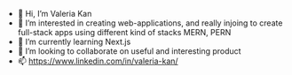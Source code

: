 - 👋 Hi, I’m Valeria Kan
- 👀 I’m interested in creating web-applications, and really injoing to create full-stack apps using different kind of stacks MERN, PERN
- 🌱 I’m currently learning Next.js
- 💞️ I’m looking to collaborate on useful and interesting product
- 📫 https://www.linkedin.com/in/valeria-kan/

